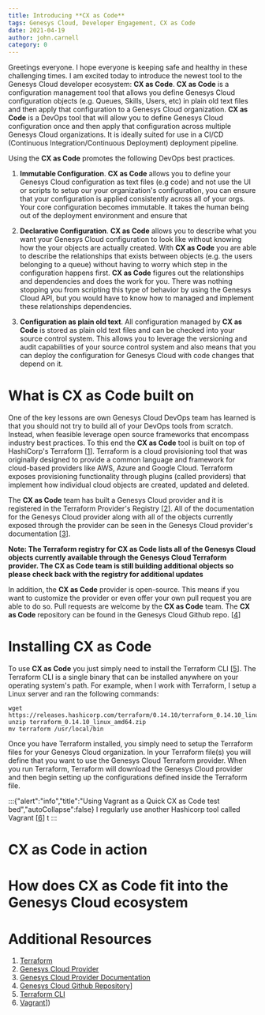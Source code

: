 ```yaml
---
title: Introducing **CX as Code**
tags: Genesys Cloud, Developer Engagement, CX as Code
date: 2021-04-19
author: john.carnell
category: 0
---
```


Greetings everyone. I hope everyone is keeping safe and healthy in these challenging times. I am excited today to introduce the newest tool to the Genesys Cloud developer ecosystem: **CX as Code**. **CX as Code** is a configuration management tool that allows you define Genesys Cloud configuration objects (e.g. Queues, Skills, Users, etc) in plain old text files and then apply that configuration to a Genesys Cloud organization. **CX as Code** is a DevOps tool that will allow you to define Genesys Cloud configuration once and then apply that configuration across multiple Genesys Cloud organizations. It is ideally suited for use in a CI/CD (Continuous Integration/Continuous Deployment) deployment pipeline.

Using the **CX as Code** promotes the following DevOps best practices.

1. __Immutable Configuration__. **CX as Code** allows you to define your Genesys Cloud configuration as text files (e.g code) and not use the UI or scripts to setup our your organization's configuration, you can ensure that your configuration is applied consistently across all of your orgs. Your core configuration becomes immutable. It takes the human being out of the deployment environment and ensure that 

2. __Declarative Configuration__. **CX as Code** allows you to describe what you want your Genesys Cloud configuration to look like without knowing how the your objects are actually created. With **CX as Code** you are able to describe the relationships that exists between objects (e.g. the users belonging to a queue) without having to worry which step in the configuration happens first. **CX as Code** figures out the relationships and dependencies and does the work for you. There was nothing stopping you from scripting this type of behavior by using the Genesys Cloud API, but you would have to know how to managed and implement these relationships dependencies.

3. __Configuration as plain old text__. All configuration managed by **CX as Code** is stored as plain old text files and can be checked into your source control system. This allows you to leverage the versioning and audit capabilities of your source control system and also means that you can deploy the configuration for Genesys Cloud with code changes that depend on it.

# What is **CX as Code** built on
One of the key lessons are own Genesys Cloud DevOps team has learned is that you should not try to build all of your DevOps tools from scratch. Instead, when feasible leverage open source frameworks that encompass industry best practices. To this end the **CX as Code** tool is built on top of HashiCorp's Terraform [[1](https://www.terraform.io/)]. Terraform is a cloud provisioning tool that was originally designed to provide a common language and framework for cloud-based providers like AWS, Azure and Google Cloud. Terraform exposes provisioning functionality through plugins (called providers) that implement how individual cloud objects are created, updated and deleted.

The **CX as Code** team has built a Genesys Cloud provider and it is registered in the Terraform Provider's Registry [[2](https://registry.terraform.io/providers/MyPureCloud/genesyscloud/latest)]. All of the documentation for the Genesys Cloud provider along with all of the objects currently exposed through the provider can be seen in the Genesys Cloud provider's documentation [[3](https://registry.terraform.io/providers/MyPureCloud/genesyscloud/latest/docs)].

**Note: The Terraform registry for **CX as Code** lists all of the Genesys Cloud objects currently available through the Genesys Cloud Terraform provider. The **CX as Code** team is still building additional objects so please check back with the registry for additional updates**

In addition, the **CX as Code** provider is open-source. This means if you want to customize the provider or even offer your own pull request you are able to do so. Pull requests are welcome by the **CX as Code** team. The **CX as Code** repository can be found in the Genesys Cloud Github repo. [[4](https://github.com/MyPureCloud/terraform-provider-genesyscloud)]

# Installing **CX as Code**
To use **CX as Code** you just simply need to install the Terraform CLI [[5](https://www.terraform.io/downloads.html)]. The Terraform CLI is a single binary that can be installed anywhere on your operating system's path. For example, when I work with Terraform, I setup a Linux server and ran the following commands:

```shell
wget https://releases.hashicorp.com/terraform/0.14.10/terraform_0.14.10_linux_amd64.zip
unzip terraform_0.14.10_linux_amd64.zip
mv terraform /usr/local/bin
```

Once you have Terraform installed, you simply need to setup the Terraform files for your Genesys Cloud organization. In your Terraform file(s) you will define that you want to use the Genesys Cloud Terraform provider. When you run Terraform, Terraform will download the Genesys Cloud provider and then begin setting up the configurations defined inside the Terraform file. 

:::{"alert":"info","title":"Using Vagrant as a Quick CX as Code test bed","autoCollapse":false}
I regularly use another Hashicorp tool called Vagrant [[6](https://www.vagrantup.com/)] t
:::


# **CX as Code** in action


# How does **CX as Code** fit into the Genesys Cloud ecosystem

# Additional Resources
1. [Terraform](https://www.terraform.io/)
2. [Genesys Cloud Provider](https://registry.terraform.io/providers/MyPureCloud/genesyscloud/latest)
3. [Genesys Cloud Provider Documentation](https://registry.terraform.io/providers/MyPureCloud/genesyscloud/latest/docs)
4. [Genesys Cloud Github Repository](https://github.com/MyPureCloud/terraform-provider-genesyscloud)]
5. [Terraform CLI](https://www.terraform.io/downloads.html)
6. [Vagrant](https://www.vagrantup.com/)])

